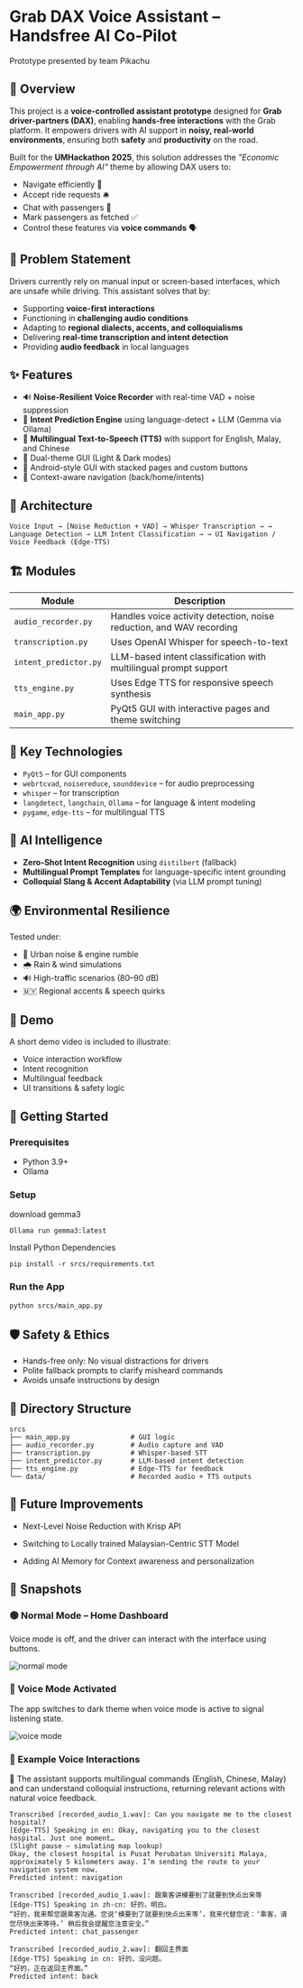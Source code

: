 # Grab DAX Voice Assistant – Handsfree AI Co-Pilot

Prototype presented by team Pikachu

## 🧠 Overview

This project is a **voice-controlled assistant prototype** designed for **Grab driver-partners (DAX)**, enabling **hands-free interactions** with the Grab platform. It empowers drivers with AI support in **noisy, real-world environments**, ensuring both **safety** and **productivity** on the road.

Built for the **UMHackathon 2025**, this solution addresses the *"Economic Empowerment through AI"* theme by allowing DAX users to:
- Navigate efficiently 🚗
- Accept ride requests 🛎️
- Chat with passengers 💬
- Mark passengers as fetched ✅
- Control these features via **voice commands** 🗣️

## 🎯 Problem Statement

Drivers currently rely on manual input or screen-based interfaces, which are unsafe while driving. This assistant solves that by:
- Supporting **voice-first interactions**
- Functioning in **challenging audio conditions**
- Adapting to **regional dialects, accents, and colloquialisms**
- Delivering **real-time transcription and intent detection**
- Providing **audio feedback** in local languages

## ✨ Features

- 🔊 **Noise-Resilient Voice Recorder** with real-time VAD + noise suppression
- 🧠 **Intent Prediction Engine** using language-detect + LLM (Gemma via Ollama)
- 📣 **Multilingual Text-to-Speech (TTS)** with support for English, Malay, and Chinese
- 🎨 Dual-theme GUI (Light & Dark modes)
- 📱 Android-style GUI with stacked pages and custom buttons
- 🔄 Context-aware navigation (back/home/intents)

## 🧩 Architecture
```
Voice Input → [Noise Reduction + VAD] → Whisper Transcription → → Language Detection → LLM Intent Classification → → UI Navigation / Voice Feedback (Edge-TTS)
```


## 🏗️ Modules

| Module | Description |
|--------|-------------|
| `audio_recorder.py` | Handles voice activity detection, noise reduction, and WAV recording |
| `transcription.py` | Uses OpenAI Whisper for speech-to-text |
| `intent_predictor.py` | LLM-based intent classification with multilingual prompt support |
| `tts_engine.py` | Uses Edge TTS for responsive speech synthesis |
| `main_app.py` | PyQt5 GUI with interactive pages and theme switching |

## 🧪 Key Technologies

- `PyQt5` – for GUI components
- `webrtcvad`, `noisereduce`, `sounddevice` – for audio preprocessing
- `whisper` – for transcription
- `langdetect`, `langchain`, `Ollama` – for language & intent modeling
- `pygame`, `edge-tts` – for multilingual TTS

## 🧠 AI Intelligence

- **Zero-Shot Intent Recognition** using `distilbert` (fallback)
- **Multilingual Prompt Templates** for language-specific intent grounding
- **Colloquial Slang & Accent Adaptability** (via LLM prompt tuning)

## 🌍 Environmental Resilience

Tested under:
- 🚦 Urban noise & engine rumble
- 🌧️ Rain & wind simulations
- 🔊 High-traffic scenarios (80–90 dB)
- 🇲🇾 Regional accents & speech quirks

## 🎥 Demo

A short demo video is included to illustrate:
- Voice interaction workflow
- Intent recognition
- Multilingual feedback
- UI transitions & safety logic

## 🚀 Getting Started

### Prerequisites

- Python 3.9+
- Ollama

### Setup

download gemma3
```commandline
Ollama run gemma3:latest
```
Install Python Dependencies
```commandline
pip install -r srcs/requirements.txt
```

### Run the App

```bash
python srcs/main_app.py
```

## 🛡️ Safety & Ethics
- Hands-free only: No visual distractions for drivers
- Polite fallback prompts to clarify misheard commands
- Avoids unsafe instructions by design

## 📂 Directory Structure
```
srcs
├── main_app.py               # GUI logic
├── audio_recorder.py         # Audio capture and VAD
├── transcription.py          # Whisper-based STT
├── intent_predictor.py       # LLM-based intent detection
├── tts_engine.py             # Edge-TTS for feedback
└── data/                     # Recorded audio + TTS outputs
```

## 🧠 Future Improvements

- Next-Level Noise Reduction with Krisp API

- Switching to Locally trained Malaysian-Centric STT Model

- Adding AI Memory for Context awareness and personalization

## 📸 Snapshots

### 🟢 Normal Mode – Home Dashboard
Voice mode is off, and the driver can interact with the interface using buttons.

![normal mode](snapshots%2Fimg.png)

### 🎤 Voice Mode Activated
The app switches to dark theme when voice mode is active to signal listening state.

![voice mode](snapshots%2Fimg_1.png)

### 🧪 Example Voice Interactions

🧠 The assistant supports multilingual commands (English, Chinese, Malay) and can understand colloquial instructions, returning relevant actions with natural voice feedback.

```commandline
Transcribed [recorded_audio_1.wav]: Can you navigate me to the closest hospital?
[Edge-TTS] Speaking in en: Okay, navigating you to the closest hospital. Just one moment…
(Slight pause – simulating map lookup)
Okay, the closest hospital is Pusat Perubatan Universiti Malaya, approximately 5 kilometers away. I’m sending the route to your navigation system now.
Predicted intent: navigation
```
```
Transcribed [recorded_audio_1.wav]: 跟乘客讲模要到了就要到快点出来等
[Edge-TTS] Speaking in zh-cn: 好的，明白。
“好的，我来帮您跟乘客沟通。您说‘模要到了就要到快点出来等’，我来代替您说：‘乘客，请您尽快出来等待。’ 稍后我会提醒您注意安全。”
Predicted intent: chat_passenger
```
```
Transcribed [recorded_audio_2.wav]: 翻回主界面
[Edge-TTS] Speaking in cn: 好的，没问题。
“好的，正在返回主界面。”
Predicted intent: back
```
